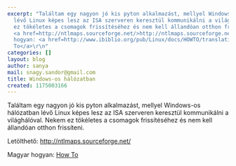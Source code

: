 ```yaml
---
excerpt: "Találtam egy nagyon jó kis pyton alkalmazást, mellyel Windows-os hálózatban
  lévő Linux képes lesz az ISA szerveren keresztül kommunikálni a világhálóval. Nekem
  ez tökéletes a csomagok frissítéséhez és nem kell állandóan otthon frissíteni.\r\n\r\nLetölthető:
  <a href=http://ntlmaps.sourceforge.net/>http://ntlmaps.sourceforge.net/</a>\r\n\r\nMagyar
  hogyan: <a href=http://www.ibiblio.org/pub/Linux/docs/HOWTO/translations/hu/Web-Browsing-Behind-ISA-Server-HOWTO-hu.txt>How
  To</a>\r\n"
categories: []
layout: blog
author: sanya
mail: snagy.sandor@gmail.com
title: Windows-os hálózatban
created: 1175003166
---
```

Találtam egy nagyon jó kis pyton alkalmazást, mellyel Windows-os hálózatban lévő Linux képes lesz az ISA szerveren keresztül kommunikálni a világhálóval. Nekem ez tökéletes a csomagok frissítéséhez és nem kell állandóan otthon frissíteni.

Letölthető: <a href=http://ntlmaps.sourceforge.net/>http://ntlmaps.sourceforge.net/</a>

Magyar hogyan: <a href=http://www.ibiblio.org/pub/Linux/docs/HOWTO/translations/hu/Web-Browsing-Behind-ISA-Server-HOWTO-hu.txt>How To</a>
